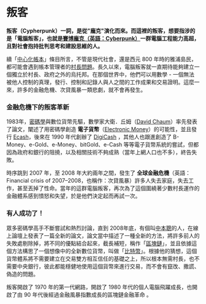 # 叛客

**叛客（Cypherpunk）一詞，是從"龐克"演化而來。而這裡的叛客，想要指涉的是「電腦叛客」，也就是**[**賽博龐克（英語：Cyberpunk）**](https://zh.wikipedia.org/wiki/%E8%B5%9B%E5%8D%9A%E6%9C%8B%E5%85%8B)**一群電腦工程能力高超，且對社會抱持批判思考和建設思維的人。**

續「[中心化帳本](zhong-xin-hua-ben.md)」條目所言，不管是現代社會，還是西元 800 年時的雅浦島民，都可能會遇到帳本管理者的[村長問題](zhong-xin-hua-ben.md#cun-le)。長久以來，電腦叛客就一直期待能夠建立一個獨立於村長、政府之外的烏托邦。在那個世界中，他們可以用數學 - 一個無法被他人控制的真理，發行、控制和記錄人與人之間的工作成果和交易證明。這麼一來，許多的金融危機、次貸風暴一類悲劇，就不會再發生。

### 金融危機下的叛客革新

1983年，[密碼學](dev/cryptography/)與數位貨幣先驅，數學家大衛．丘姆（[David Chaum](https://en.wikipedia.org/wiki/David_Chaum)）率先發表了論文，闡述了用密碼學創造 **電子貨幣**（[Electronic Money](https://en.wikipedia.org/wiki/Digital_currency)）的可能性，並且發行 [Ecash](https://en.wikipedia.org/wiki/Ecash)，後來在 1990 年代創辦了 [DigiCash](https://en.wikipedia.org/wiki/DigiCash) ，其他人也跟進創造了 B-Money、e-Gold、e-Money、bitGold、e-Cash 等等電子貨幣系統的嘗試，但都因為政府和銀行的阻撓，以及相關技術不夠成熟（當年上網人口也不多），終告失敗。

時序跳到 2007 年，至 2008 年大約兩年之間，發生了 **全球金融危機**（英語：Financial crisis of 2007–2008，也稱作：次貸風暴）許多人失去家庭，失去工作，甚至丟掉了性命。當年的這群電腦叛客，再次為了這個圍繞著少數村長運作的金融體系感到憤怒和失望，於是他們決定起而再試一次。

### 有人成功了！

眾多密碼學高手不斷嘗試和熱烈討論，直到 2008年底，有個叫[中本聰](mi-yin/zhong-ben/)的人，在線上論壇上發表了一篇全新的論文，論文當中描述了一種全新的方法，將許多前人的失敗處剔除掉，將不同的優點結合起來，截長補短，稱作「[區塊鏈](chain.md)」，並且依據這個方法構思了一個想像中的全新數位貨幣，叫做「[比特幣](bi-te.md)」。根據他的猜想，這個貨幣體系將不需要建立在交易雙方相互信任的基礎之上，所以根本無需村長，也不需要中央銀行，彼此都能穩健地使用這個貨幣來進行交易，而不會有竄改、撒謊、偽造的問題。

叛客開啟了 1970 年的第一代網路，開啟了 1980 年代的個人電腦飛躍成長，也開啟了由 90 年代後經過金融風暴指數成長的區塊鏈金融革命 。



